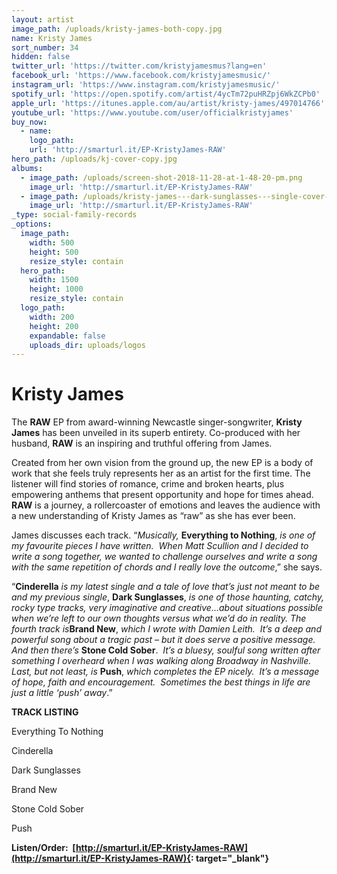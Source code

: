 ```yaml
---
layout: artist
image_path: /uploads/kristy-james-both-copy.jpg
name: Kristy James
sort_number: 34
hidden: false
twitter_url: 'https://twitter.com/kristyjamesmus?lang=en'
facebook_url: 'https://www.facebook.com/kristyjamesmusic/'
instagram_url: 'https://www.instagram.com/kristyjamesmusic/'
spotify_url: 'https://open.spotify.com/artist/4ycTm72puHRZpj6WkZCPb0'
apple_url: 'https://itunes.apple.com/au/artist/kristy-james/497014766'
youtube_url: 'https://www.youtube.com/user/officialkristyjames'
buy_now:
  - name:
    logo_path:
    url: 'http://smarturl.it/EP-KristyJames-RAW'
hero_path: /uploads/kj-cover-copy.jpg
albums:
  - image_path: /uploads/screen-shot-2018-11-28-at-1-48-20-pm.png
    image_url: 'http://smarturl.it/EP-KristyJames-RAW'
  - image_path: /uploads/kristy-james---dark-sunglasses---single-cover-1.jpg
    image_url: 'http://smarturl.it/EP-KristyJames-RAW'
_type: social-family-records
_options:
  image_path:
    width: 500
    height: 500
    resize_style: contain
  hero_path:
    width: 1500
    height: 1000
    resize_style: contain
  logo_path:
    width: 200
    height: 200
    expandable: false
    uploads_dir: uploads/logos
---
```


# Kristy James

The&nbsp;**RAW** EP from award-winning Newcastle singer-songwriter, **Kristy James** has been unveiled in its superb entirety. Co-produced with her husband, **RAW** is an inspiring and truthful offering from James.

Created from her own vision from the ground up, the new EP is a body of work that she feels truly represents her as an artist for the first time. The listener will find stories of romance, crime and broken hearts, plus empowering anthems that present opportunity and hope for times ahead. **RAW** is a journey, a rollercoaster of emotions and leaves the audience with a new understanding of Kristy James as “raw” as she has ever been.

James discusses each track. “*Musically,* **Everything to Nothing**, *is one of my favourite pieces I have written.&nbsp; When Matt Scullion and I decided to write a song together, we wanted to challenge ourselves and write a song with the same repetition of chords and I really love the outcome*,” she says.&nbsp;

“**Cinderella** *is my latest single and a tale of love that’s just not meant to be and my previous single*, **Dark Sunglasses**, *is one of those haunting, catchy, rocky type tracks, very imaginative and creative…about situations possible when we’re left to our own thoughts versus what we’d do in reality. The fourth track is***Brand New**, *which I wrote with Damien Leith.&nbsp; It’s a deep and powerful song about a tragic past – but it does serve a positive message.&nbsp; And then there’s* **Stone Cold Sober**.&nbsp; *It’s a bluesy, soulful song written after something I overheard when I was walking along Broadway in Nashville.&nbsp; Last, but not least, is* **Push**, *which completes the EP nicely.&nbsp; It’s a message of hope, faith and encouragement.&nbsp; Sometimes the best things in life are just a little ‘push’ away*.”

**TRACK LISTING**

Everything To Nothing

Cinderella

Dark Sunglasses

Brand New

Stone Cold Sober

Push

**Listen/Order:&nbsp; [http://smarturl.it/EP-KristyJames-RAW](http://smarturl.it/EP-KristyJames-RAW){: target="_blank"}**
